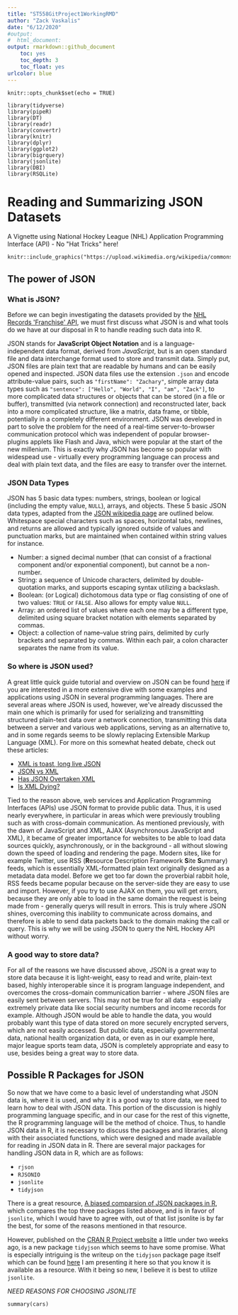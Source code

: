 ```yaml
---
title: "ST558GitProject1WorkingRMD"
author: "Zack Vaskalis"
date: "6/12/2020"
#output: 
#  html_document:
output: rmarkdown::github_document
    toc: yes
    toc_depth: 3
    toc_float: yes
urlcolor: blue
---
```


```{r setup, include=FALSE}
knitr::opts_chunk$set(echo = TRUE)
```

```{r LoadLibraries, include=FALSE, echo=TRUE}
library(tidyverse)
library(pipeR)
library(DT)
library(readr)
library(convertr)
library(knitr)
library(dplyr)
library(ggplot2)
library(bigrquery)
library(jsonlite)
library(DBI)
library(RSQLite)
```

# Reading and Summarizing JSON Datasets 

A Vignette using National Hockey League (NHL) Application Programming Interface (API) - No "Hat Tricks" here!   


```{r CrabImage, out.width = "200px", echo=FALSE}
knitr::include_graphics("https://upload.wikimedia.org/wikipedia/commons/c/c9/JSON_vector_logo.svg")
```

## The power of JSON

### What is JSON?

Before we can begin investigating the datasets provided by the [NHL Records 'Franchise' API](https://gitlab.com/dword4/nhlapi/-/blob/master/records-api.md), we must first discuss what JSON is and what tools do we have at our disposal in R to handle reading such data into R.

JSON stands for **JavaScript Object Notation** and is a language-independent data format, derived from _JavaScript_, but is an open standard file and data interchange format used to store and transmit data.  Simply put, JSON files are plain text that are readable by humans and can be easily opened and inspected. JSON data files use the extension `.json` and encode attribute-value pairs, such as `"firstName": "Zachary"`, simple array data types such as `"sentence": ["Hello", "World", "I", "am", "Zack"]`, to more complicated data structures or objects that can be stored (in a file or buffer), transmitted (via network connection) and reconstructed later, back into a more complicated structure, like a matrix, data frame, or tibble, potentially in a completely different environment.  JSON was developed in part to solve the problem for the need of a real-time server-to-browser communication protocol which was independent of popular browser-plugins applets like Flash and Java, which were popular at the start of the new millenium.  This is exactly why JSON has become so popular with widespead use - virtually every programming language can process and deal with plain text data, and the files are easy to transfer over the internet.

### JSON Data Types

JSON has 5 basic data types: numbers, strings, boolean or logical (including the empty value, `NULL`), arrays, and objects.  These 5 basic JSON data types, adapted from the [JSON wikipedia page](https://en.wikipedia.org/wiki/JSON) are outlined below.  Whitespace special characters such as spaces, horizontal tabs, newlines, and returns are allowed and typically ignored outside of values and punctuation marks, but are maintained when contained within string values for instance.   

*  Number:  a signed decimal number (that can consist of a fractional component and/or exponential component), but cannot be a non-number.
*  String:  a sequence of Unicode characters, delimited by double-quotation marks, and supports escaping syntax utilizing a backslash. 
*  Boolean: (or Logical) dichotomous data type or flag consisting of one of two values: `TRUE` or `FALSE`.  Also allows for empty value `NULL`.
*  Array:   an ordered list of values where each one may be a different type, delimited using square bracket notation with elements separated by commas.
*  Object:  a collection of name–value string pairs, delimited by curly brackets and separated by commas.  Within each pair, a colon character separates the name from its value.

### So where is JSON used?

A great little quick guide tutorial and overview on JSON can be found [here](https://www.tutorialspoint.com/json/json_quick_guide.htm#:~:text=JSON%20format%20is%20used%20for,used%20with%20modern%20programming%20languages.) if you are interested in a more extensive dive with some examples and applications using JSON in several programming languages.  There are several areas where JSON is used, however, we've already discussed the main one which is primarily for used for serializing and transmitting structured plain-text data over a network connection, transmitting this data between a server and various web applications, serving as an alternative to, and in some regards seems to be slowly replacing
Extensible Markup Language (XML).  For more on this somewhat heated debate, check out these articles: 

*  [XML is toast, long live JSON](https://www.cio.com/article/3082084/xml-is-toast-long-live-json.html)
*  [JSON vs XML](https://hackr.io/blog/json-vs-xml)
*  [Has JSON Overtaken XML](https://www.c-sharpcorner.com/article/is-json-overridden-xml/#:~:text=XML%20has%20done%20a%20lot,still%20exist%20in%20this%20world.)
*  [Is XML Dying?](https://blog.submain.com/json-and-xml-dying/)

Tied to the reason above, web services and Application Programming Interfaces (APIs) use JSON format to provide public data.  Thus, it is used nearly everywhere, in particular in areas which were previously troubling such as with cross-domain communication.  As mentioned previously, with the dawn of JavaScript and XML, AJAX (Asynchronous JavaScript and XML), it became of greater importance for websites to be able to load data sources quickly, asynchronously, or in the background - all without slowing down the speed of loading and rendering the page.  Modern sites, like for example Twitter, use RSS (**R**esource Description Framework **S**ite **S**ummary) feeds, which is essentially XML-formatted plain text originally designed as a metadata data model.  Before we get too far down the proverbial rabbit hole, RSS feeds became popular because on the server-side they are easy to use and import.  However, if you try to use AJAX on them, you will get errors, because they are only able to load in the same domain the request is being made from - generally querys will result in errors.  This is truly where JSON shines, overcoming this inability to communicate across domains, and therefore is able to send data packets back to the domain making the call or query.  This is why we will be using JSON to query the NHL Hockey API without worry.     

### A good way to store data?

For all of the reasons we have discussed above, JSON is a great way to store data because it is light-weight, easy to read and write, plain-text based, highly interoperable since it is program language independent, and overcomes the cross-domain communication barrier - where JSON files are easily sent between servers. 
This may not be true for all data - especially extremely private data like social security numbers and income records for example.  Although JSON would be able to handle the data, you would probably want this type of data stored on more securely encrypted servers, which are not easily accessed.  But public data, especially governmental data, national health organization data, or even as in our example here, major league sports team data, JSON is completely appropriate and easy to use, besides being a great way to store data.

## Possible R Packages for JSON

So now that we have come to a basic level of understanding what JSON data is, where it is used, and why it is a good way to store data, we need to learn how to deal with JSON data.  This portion of the discussion is highly programming language specific, and in our case for the rest of this vignette, the R programming language will be the method of choice. Thus, to handle JSON data in R, it is necessary to discuss the packages and libraries, along with their associated functions, which were designed and made available for reading in JSON data in R.  There are several major packages for handling JSON data in R, which are as follows:

*  `rjson`
*  `RJSONIO`
*  `jsonlite`
*  `tidyjson`

There is a great resource, [A biased comparsion of JSON packages in R](), which compares the top three packages listed above, and is in favor of `jsonlite`, which I would have to agree with, out of that list jsonlite is by far the best, for some of the reasons mentioned in that resource.  

However, published on the [CRAN R Project website](https://cran.r-project.org/) a little under two weeks ago, is a new package `tidyjson` which seems to have some promise.  What is especially intriguing is the writeup on the `tidyjson` package page itself which can be found [here](https://cran.r-project.org/web/packages/tidyjson/vignettes/introduction-to-tidyjson.html#:~:text=Tidyjson%20provides%20a%20grammar%20for,work%20with%20in%20the%20tidyverse.)  I am presenting it here so that you know it is available as a resource.  With it being so new, I believe it is best to utilize `jsonlite`.

_NEED REASONS FOR CHOOSING JSONLITE_



```{r cars, echo=FALSE, results = 'hide'}
summary(cars)
```

